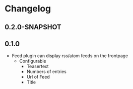 # Changelog

## 0.2.0-SNAPSHOT


## 0.1.0

* Feed plugin can display rss/atom feeds on the frontpage
  * Configurable
    * Teasertext
    * Numbers of entries
    * Url of Feed
    * Title
